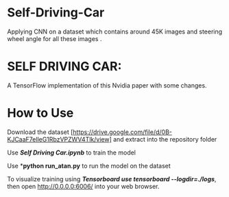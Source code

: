 # Self-Driving-Car
Applying CNN on a dataset which contains around 45K images and steering wheel angle for all these images .

# SELF DRIVING CAR:
A TensorFlow implementation of this Nvidia paper with some changes.

# How to Use
Download the dataset  [https://drive.google.com/file/d/0B-KJCaaF7elleG1RbzVPZWV4Tlk/view]  and extract into the repository folder

Use ***Self Driving Car.ipynb*** to train the model

Use ***python run_atan.py** to run the model on the dataset

To visualize training using ***Tensorboard use tensorboard --logdir=./logs***, then open http://0.0.0.0:6006/ into your web browser.
